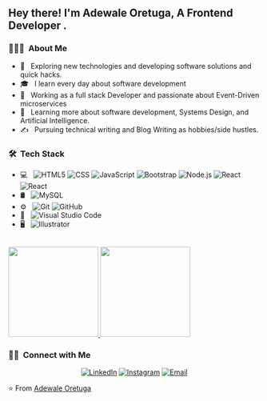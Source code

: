 <h2> Hey there! I'm Adewale Oretuga, A Frontend Developer .</h2>

<h3> 👨🏻‍💻 &nbsp;About Me </h3>

- 🤔 &nbsp; Exploring new technologies and developing software solutions and quick hacks.
- 🎓 &nbsp; I learn every day about software development
- 💼 &nbsp; Working as a full stack Developer and passionate about Event-Driven microservices 
- 🌱 &nbsp; Learning more about software development, Systems Design, and Artificial Intelligence.
- ✍️ &nbsp; Pursuing technical writing and Blog Writing as hobbies/side hustles.

<h3> 🛠 &nbsp;Tech Stack</h3>

- 💻 &nbsp; ![HTML5](https://img.shields.io/badge/-HTML5-333333?style=flat&logo=HTML5)
  ![CSS](https://img.shields.io/badge/-CSS-333333?style=flat&logo=CSS3&logoColor=1572B6)
  ![JavaScript](https://img.shields.io/badge/-JavaScript-333333?style=flat&logo=javascript)
  ![Bootstrap](https://img.shields.io/badge/-Bootstrap-333333?style=flat&logo=bootstrap&logoColor=563D7C)
  ![Node.js](https://img.shields.io/badge/-Next.js-333333?style=flat&logo=next.js)
  ![React](https://img.shields.io/badge/-React-333333?style=flat&logo=react)
  ![React](https://img.shields.io/badge/-tailwind-333333?style=flat&logo=tailwind)
- 🛢 &nbsp;
  ![MySQL](https://img.shields.io/badge/-MySQL-333333?style=flat&logo=mysql)
- ⚙️ &nbsp;
  ![Git](https://img.shields.io/badge/-Git-333333?style=flat&logo=git)
  ![GitHub](https://img.shields.io/badge/-GitHub-333333?style=flat&logo=github)
- 🔧 &nbsp;
  ![Visual Studio Code](https://img.shields.io/badge/-Visual%20Studio%20Code-333333?style=flat&logo=visual-studio-code&logoColor=007ACC)
- 🖥 &nbsp;
  ![Illustrator](https://img.shields.io/badge/-figma-333333?style=flat&logo=adobe-figma)
 

<br/>

<a href="https://github.com/Oretugaadewale">
  <img height="180em" src="https://github-readme-stats.vercel.app/api?username=Oretugaadewale&theme=buefy&show_icons=true" />
  <img height="180em" src="https://github-readme-stats.vercel.app/api/top-langs/?username=Oretugaadewale&theme=buefy&layout=compact" />
</a>

<br/>

<h3> 🤝🏻 &nbsp;Connect with Me </h3>

<p align="center">
<a href="https://www.linkedin.com/in/adewale-oretuga-997421159/"><img alt="LinkedIn" src="https://img.shields.io/badge/LinkedIn-Adewale%20Oretuga%20-blue?style=flat-square&logo=linkedin"></a>
<a href="https://www.instagram.com/oretuga_adewale/"><img alt="Instagram" src="https://img.shields.io/badge/Instagram-oretuga_adewale__-blue?style=flat-square&logo=instagram"></a>
<a href="mailto:oretugafolorunso@gmail.com"><img alt="Email" src="https://img.shields.io/badge/Email-oretugafolorunso@gmail.com-blue?style=flat-square&logo=gmail"></a>
</p>

⭐️ From [Adewale Oretuga](https://github.com/Oretugaadewale)
